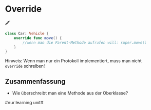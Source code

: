 # Override
🖋️

```swift
class Car: Vehicle {
	override func move() {
		//wenn man die Parent-Methode aufrufen will: super.move()
	}
}
```

Hinweis: Wenn man nur ein Protokoll implementiert, muss man nicht `override` schreiben!


## Zusammenfassung
- Wie überschreibt man eine Methode aus der Oberklasse?


#nur learning unit#